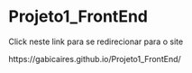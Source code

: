 # Projeto1_FrontEnd

<p>Click neste link para se redirecionar para o site</p>
https://gabicaires.github.io/Projeto1_FrontEnd/
